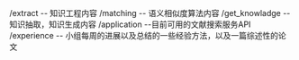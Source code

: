 /extract  -- 知识工程内容
/matching  -- 语义相似度算法内容
/get_knowladge  --知识抽取，知识生成内容
/application   --目前可用的文献搜索服务API
/experience  -- 小组每周的进展以及总结的一些经验方法，以及一篇综述性的论文
